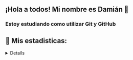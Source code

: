 ## ¡Hola a todos! Mi nombre es Damián 👋

### Estoy estudiando como utilizar Git y GitHub


## 🔎 Mis estadisticas:
<details>

    <summary>🔎 Ver</summary>
    
![GitHub stats](https://github-readme-stats.vercel.app/api?username=damianbaldi&show_icons=true&theme=tokyonight)

![Top Langs](https://github-readme-stats.vercel.app/api/top-langs/?username=damianbaldi&show_icons=true&theme=tokyonight)



</details>

